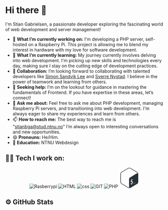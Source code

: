 # Hi there 👋

I'm Stian Gabrielsen, a passionate developer exploring the fascinating world of web development and server management!

- 🔭 **What I’m currently working on:** I'm developing a PHP server, self-hosted on a Raspberry Pi. This project is allowing me to blend my interest in hardware with my love for software development.
- 🌱 **What I’m currently learning:** My journey currently involves delving into web development. I'm picking up new skills and technologies every day, making sure I stay on the cutting edge of development practices.
- 👯 **Collaboration:** I’m looking forward to collaborating with talented developers like [Simon Sandvik Lee](https://github.com/sandviklee) and [Sverre Nystad](https://github.com/SverreNystad). I believe in the power of teamwork and learning from others.
- 🤔 **Seeking help:** I’m on the lookout for guidance in mastering the fundamentals of Frontend. If you have expertise in these areas, let’s connect!
- 💬 **Ask me about:** Feel free to ask me about PHP development, managing Raspberry Pi servers, and transitioning into web development. I'm always eager to share my experiences and learn from others.
- 📫 **How to reach me:** The best way to reach me is "stianbga@stud.ntnu.no" I’m always open to interesting conversations and new opportunities.
- 😄 **Pronouns:** He/Him.
- 🏦 **Education:** NTNU Webdesign

##  🧑‍💻 Tech I work on: </h2>

<div align="center">
      <img src="https://www.vectorlogo.zone/logos/raspberrypi/raspberrypi-icon.svg" alt="Rasberrypi"      width="65" height="65"/> 
      <img src="https://www.vectorlogo.zone/logos/w3_html5/w3_html5-icon.svg" alt="HTML"      width="65" height="65"/> 
      <img src="https://www.vectorlogo.zone/logos/w3_css/w3_css-icon.svg" alt="css"      width="65" height="65"/> 
      <img src="https://www.vectorlogo.zone/logos/git-scm/git-scm-icon.svg" alt="GIT"      width="65" height="65"/> 
      <img src="https://www.vectorlogo.zone/logos/php/php-icon.svg" alt="PHP"      width="65" height="65"/> 
      <img src="Bash_Logo_Colored.svg.png" alt="PHP"      width="65" height="65"/> 
</div>


<h2>⚙️ GitHub Stats</h2>
<div align="center">
  <picture>
    <source media="(prefers-color-scheme: dark)" srcset="https://github-readme-stats-nine-bay-97.vercel.app/api?username=StianGabrielsen&show_icons=true&border_color=414868&theme=tokyonight"/>
    <source media="(prefers-color-scheme: light)" srcset="https://github-readme-stats-nine-bay-97.vercel.app/api?username=StianGabrielsen&show_icons=true"/>
    <img height="190em">
  </picture>
  <picture>
    <source media="(prefers-color-scheme: dark)" srcset="https://github-readme-stats-nine-bay-97.vercel.app/api/top-langs/?username=StianGabrielsen&layout=compact&border_color=414868&theme=tokyonight"/>
    <source media="(prefers-color-scheme: light)" srcset="https://github-readme-stats-nine-bay-97.vercel.app/api/top-langs/?username=StianGabrielsen&layout=compact">
    <img height="190em">
  </picture>
</div>
